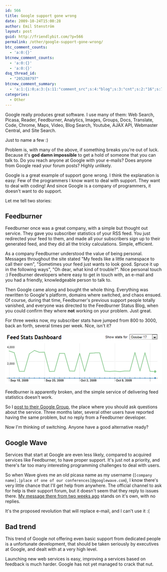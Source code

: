 ```yaml
---
id: 566
title: Google support gone wrong
date: 2009-10-24T15:00:28
author: Emil Stenström
layout: post
guid: http://friendlybit.com/?p=566
permalink: /other/google-support-gone-wrong/
btc_comment_counts:
  - 'a:0:{}'
btcnew_comment_counts:
  - 'a:0:{}'
  - 'a:0:{}'
dsq_thread_id:
  - "205288797"
btcnew_comment_summary:
  - 'a:1:{i:0;a:3:{s:11:"comment_src";s:4:"blog";s:3:"cnt";s:2:"16";s:7:"enabled";s:1:"0";}}'
categories:
  - Other
---
```

Google really produces great software. I use many of them: Web Search, Picasa, Reader, Feedburner, Analytics, Images, Groups, Docs, Translate, Code, Chrome, Maps, Video, Blog Search, Youtube, AJAX API, Webmaster Central, and Site Search.

Just to name a few :)

Problem is, with many of the above, if something breaks you're out of luck. Because it's **god damn impossible** to get a hold of someone that you can talk to. Do you reach anyone at Google with your e-mails? Does anyone from Google read your forum posts? Highly unlikely.

Google is a great example of support gone wrong. I think the explanation is easy: Few of the programmers I know want to deal with support. They want to deal with coding! And since Google is a company of programmers, it doesn't want to do support.

Let me tell two stories:

## Feedburner

Feedburner once was a great company, with a simple but thought out service. They gave you subscriber statistics of your RSS feed. You just redirected your feed to them, and made all your subscribers sign up to their generated feed, and they did all the tricky calculations. Simple, efficient.

As a company Feedburner understood the value of being personal. Messages throughout the site stated "My feeds like a little namespace to call their own", "Sometimes your feed just wants to look good. Spruce it up in the following ways", "Oh dear, what kind of trouble?". Nice personal touch :) Feedburner developers where easy to get in touch with, an e-mail and you had a friendly, knowledgeable person to talk to.

Then Google came along and bought the whole thing. Everything was rewritten to Google's platform, domains where switched, and chaos ensued. Of course, during that time, Feedburner's previous support people totally vanished, and everyone was directed to the Feedburner Status Blog, when you could confirm they where **not** working on your problem. Just great.

For three weeks now, my subscriber stats have jumped from 800 to 3000, back an forth, several times per week. Nice, isn't it?

<img class="alignnone size-full wp-image-567" title="feedburner_stats" src="/files/post-media/feedburner_stats.PNG" alt="feedburner_stats" width="519" height="165">

Feedburner is apparently broken, and the simple service of delivering feed statistics doesn't work.

So I [post to their Google Group](http://groups.google.com/group/feedburner-statistics/browse_thread/thread/3989f82b9efc3b26/e0990145155dca15?lnk=gst&amp;q=subscriber&amp;pli=1), the place where you should ask questions about the service. Three months later, several other users have reported having the same problem, but no reply from a Feedburner developer.

Now I'm thinking of switching. Anyone have a good alternative ready?

## Google Wave

Services that start at Google are even less likely, compared to acquired services like Feedburner, to have proper support. It's just not a priority, and there's far too many interesting programming challenges to deal with users.

So when Wave gives me an old picasa name as my username (`[company name].|place of one of our conferences]@googlewave.com`), I know there's very little chance that I'll get help from anywhere. The official channel to ask for help is their support forum, but it doesn't seem that they reply to issues there. [My message there from two weeks ago](http://www.google.com/support/forum/p/wave/thread?tid=6cb8ca45d22453e5&amp;hl=en) stands on it's own, with no replies.

It's the proposed revolution that will replace e-mail, and I can't use it :(

## Bad trend

This trend of Google not offering even basic support from dedicated people is a unfortunate development, that should be taken seriously by executives at Google, and dealt with at a very high level.

Launching new web services is easy, improving a services based on feedback is much harder. Google has not yet managed to crack that nut.
